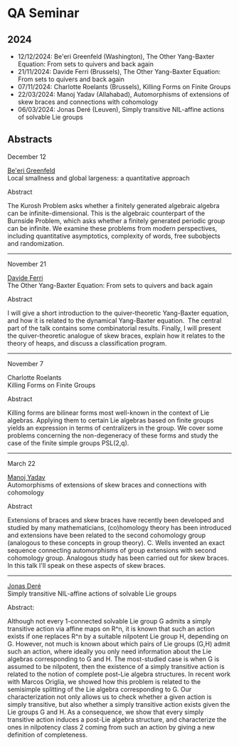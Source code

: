 # QA Seminar

## 2024

*   12/12/2024: Be'eri Greenfeld (Washington), The Other Yang-Baxter Equation: From sets to quivers and back again
*   21/11/2024: Davide Ferri (Brussels), The Other Yang-Baxter Equation: From sets to quivers and back again
*   07/11/2024: Charlotte Roelants (Brussels), Killing Forms on Finite Groups
*   22/03/2024: Manoj Yadav (Allahabad), Automorphisms of extensions of skew braces and connections with cohomology
*   06/03/2024: Jonas Deré (Leuven), Simply transitive NIL-affine actions of solvable Lie groups

## Abstracts

December 12

[Be'eri Greenfeld](https://sites.google.com/view/beeri-greenfeld)  
Local smallness and global largeness: a quantitative approach

Abstract

The Kurosh Problem asks whether a finitely generated algebraic algebra can be infinite-dimensional. This is the algebraic counterpart of the Burnside Problem, which asks whether a finitely generated periodic group can be infinite. We examine these problems from modern perspectives, including quantitative asymptotics, complexity of words, free subobjects and randomization.

* * *


November 21

[Davide Ferri](https://sites.google.com/view/davide-ferri/)  
The Other Yang-Baxter Equation: From sets to quivers and back again

Abstract

I will give a short introduction to the quiver-theoretic Yang-Baxter equation, and how it is related to the dynamical Yang-Baxter equation.  The central part of the talk contains some combinatorial results. Finally, I will present the quiver-theoretic analogue of skew braces, explain how it relates to the theory of heaps, and discuss a classification program.

* * *


November 7

Charlotte Roelants  
Killing Forms on Finite Groups

Abstract

Killing forms are bilinear forms most well-known in the context of Lie algebras. Applying them to certain Lie algebras based on finite groups yields an expression in terms of centralizers in the group. We cover some problems concerning the non-degeneracy of these forms and study the case of the finite simple groups PSL(2,q).

* * *

March 22

[Manoj Yadav](https://www.hri.res.in/~myadav/frame_1.htm)  
Automorphisms of extensions of skew braces and connections with cohomology

Abstract  

Extensions of braces and skew braces have recently been developed and studied by many mathematicians, (co)homology theory has been introduced and extensions have been related to the second cohomology group (analogous to these concepts in group theory). C. Wells invented an exact sequence connecting automorphisms of group extensions with second cohomology group. Analogous study has been carried out for skew braces. In this talk I'll speak on these aspects of skew braces.

* * *

[Jonas Deré](https://kulak.kuleuven.be/~u0065077/)  
Simply transitive NIL-affine actions of solvable Lie groups
 
Abstract:

Although not every 1-connected solvable Lie group G admits a simply transitive action via affine maps on R^n, it is known that such an action exists if one replaces R^n by a suitable nilpotent Lie group H, depending on G. However, not much is known about which pairs of Lie groups (G,H) admit such an action, where ideally you only need information about the Lie algebras corresponding to G and H. The most-studied case is when G is assumed to be nilpotent, then the existence of a simply transitive action is related to the notion of complete post-Lie algebra structures.
In recent work with Marcos Origlia, we showed how this problem is related to the semisimple splitting of the Lie algebra corresponding to G. Our characterization not only allows us to check whether a given action is simply transitive, but also whether a simply transitive action exists given the Lie groups G and H. As a consequence, we show that every simply transitive action induces a post-Lie algebra structure, and characterize the ones in nilpotency class 2 coming from such an action by giving a new definition of completeness.
 
